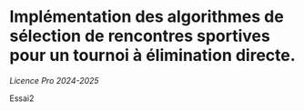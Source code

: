 # Implémentation des algorithmes de sélection de rencontres sportives pour un tournoi à élimination directe.

*Licence Pro 2024-2025*

Essai2
